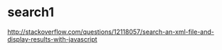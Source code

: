 # search1

http://stackoverflow.com/questions/12118057/search-an-xml-file-and-display-results-with-javascript


